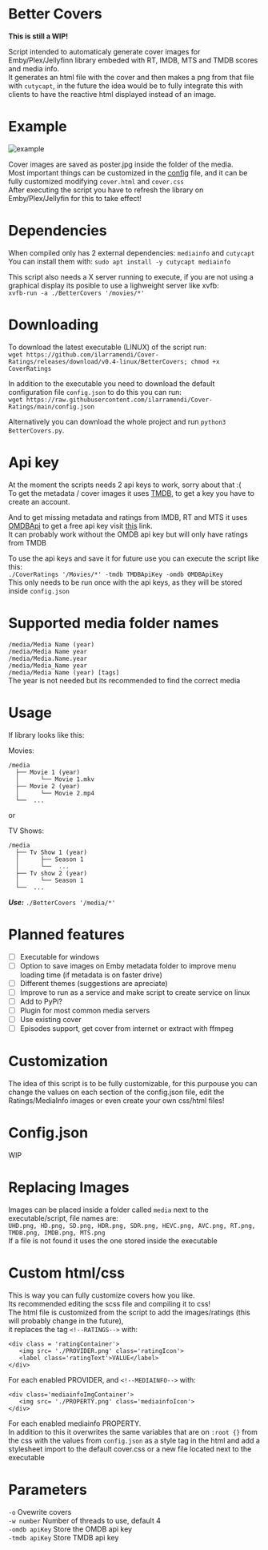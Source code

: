 # Better Covers
**This is still a WIP!**

Script intended to automaticaly generate cover images for Emby/Plex/Jellyfinn library embeded with RT, IMDB, MTS and TMDB scores and media info.  
It generates an html file with the cover and then makes a png from that file with `cutycapt`, in the future the idea would be to fully integrate this with clients to have the reactive html displayed instead of an image.

# Example
![example](https://user-images.githubusercontent.com/30437204/112705360-2784c180-8e7d-11eb-9fb6-609594b8a215.png) 

Cover images are saved as poster.jpg inside the folder of the media.  
Most important things can be customized in the [config](#config) file, and it can be fully customized modifying `cover.html` and `cover.css`  
After executing the script you have to refresh the library on Emby/Plex/Jellyfin for this to take effect!

# Dependencies
When compiled only has 2 external dependencies: `mediainfo` and `cutycapt`  
You can install them with: `sudo apt install -y cutycapt mediainfo`

This script also needs a X server running to execute, if you are not using a graphical display its posible to use a lighweight server like xvfb:  
`xvfb-run -a ./BetterCovers '/movies/*'`

# Downloading
To download the latest executable (LINUX) of the script run:  
```wget https://github.com/ilarramendi/Cover-Ratings/releases/download/v0.4-linux/BetterCovers; chmod +x CoverRatings```  

In addition to the executable you need to download the default configuration file `config.json` to do this you can run:  
```wget https://raw.githubusercontent.com/ilarramendi/Cover-Ratings/main/config.json```

Alternatively you can download the whole project and run `python3 BetterCovers.py`.

# Api key
At the moment the scripts needs 2 api keys to work, sorry about that :(  
To get the metadata / cover images it uses [TMDB](https://www.themoviedb.org/), to get a key you have to create an account.

And to get missing metadata and ratings from IMDB, RT and MTS it uses [OMDBApi](http://www.omdbapi.com/) to get a free api key visit [this](http://www.omdbapi.com/apikey.aspx) link.  
It can probably work without the OMDB api key but will only have ratings from TMDB

To use the api keys and save it for future use you can execute the script like this:  
 ```./CoverRatings '/Movies/*' -tmdb TMDBApiKey -omdb OMDBApiKey```  
This only needs to be run once with the api keys, as they will be stored inside ```config.json```

# Supported media folder names
 ```/media/Media Name (year)```  
 ```/media/Media Name year```  
 ```/media/Media.Name.year```  
 ```/media/Media_Name year```  
  ```/media/Media Name (year) [tags]```  
 The year is not needed but its recommended to find the correct media
 
# Usage
If library looks like this:

Movies:
```
/media
  ├── Movie 1 (year)
  │      └── Movie 1.mkv
  ├── Movie 2 (year)
  │      └── Movie 2.mp4 
  └──  ...

```  

or

TV Shows:
```
/media
  ├── Tv Show 1 (year)
  │      ├── Season 1
  │      └──  ...
  ├── Tv show 2 (year)
  │      └── Season 1
  └──  ...
```  
***Use:*** ```./BetterCovers '/media/*'```

# Planned features
- [ ] Executable for windows
- [ ] Option to save images on Emby metadata folder to improve menu loading time (if metadata is on faster drive)
- [ ] Different themes (suggestions are apreciate)
- [ ] Improve to run as a service and make script to create service on linux
- [ ] Add to PyPi?
- [ ] Plugin for most common media servers
- [ ] Use existing cover
- [ ] Episodes support, get cover from internet or extract with ffmpeg

# Customization
The idea of this script is to be fully customizable, for this purpouse you can change the values on each section of the config.json file, edit the Ratings/MediaInfo images or even create your own css/html files!

# Config.json
WIP

# Replacing Images
Images can be placed inside a folder called `media` next to the executable/script, file names are:  
`UHD.png, HD.png, SD.png, HDR.png, SDR.png, HEVC.png, AVC.png, RT.png, TMDB.png, IMDB.png, MTS.png`  
If a file is not found it uses the one stored inside the executable


# Custom html/css  
This is way you can fully customize covers how you like.  
Its recommended editing the scss file and compiling it to css!  
The html file is customized from the script to add the images/ratings (this will probably change in the future),  
it replaces the tag `<!--RATINGS-->` with:
```
<div class = 'ratingContainer'>
   <img src= './PROVIDER.png' class='ratingIcon'> 
   <label class='ratingText'>VALUE</label>
</div>
```  
For each enabled PROVIDER, and `<!--MEDIAINFO-->` with:
```
<div class='mediainfoImgContainer'>
   <img src= './PROPERTY.png' class='mediainfoIcon'> 
</div>
```  
For each enabled mediainfo PROPERTY.  
In addition to this it overwrites the same variables that are on `:root {}` from the css with the values from `config.json` as a style tag in the html and add a stylesheet import to the default cover.css or a new file located next to the executable

# Parameters
`-o` Ovewrite covers  
`-w number` Number of threads to use, default 4  
`-omdb apiKey` Store the OMDB api key  
`-tmdb apiKey` Store TMDB api key  
